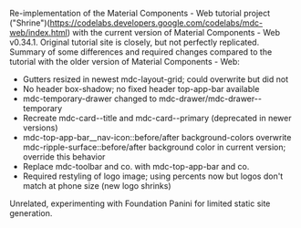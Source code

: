 Re-implementation of the Material Components - Web tutorial project ("Shrine")(https://codelabs.developers.google.com/codelabs/mdc-web/index.html) with the current version of Material Components - Web v0.34.1. Original tutorial site is closely, but not perfectly replicated. Summary of some differences and required changes compared to the tutorial with the older version of Material Components - Web:
* Gutters resized in newest mdc-layout-grid; could overwrite but did not
* No header box-shadow; no fixed header top-app-bar available
* mdc-temporary-drawer changed to mdc-drawer/mdc-drawer--temporary
* Recreate mdc-card--title and mdc-card--primary (deprecated in newer versions)
* mdc-top-app-bar__nav-icon::before/after background-colors overwrite mdc-ripple-surface::before/after background color in current version; override this behavior
* Replace mdc-toolbar and co. with mdc-top-app-bar and co.
* Required restyling of logo image; using percents now but logos don't match at phone size (new logo shrinks)

Unrelated, experimenting with Foundation Panini for limited static site generation.